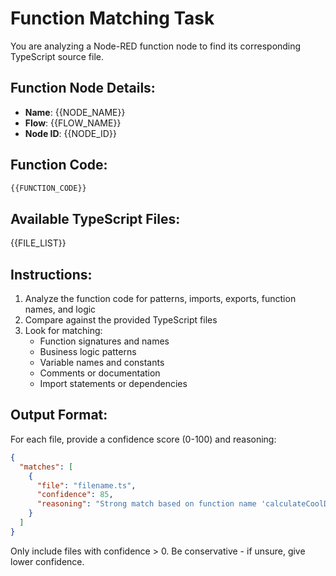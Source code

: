 # Function Matching Task

You are analyzing a Node-RED function node to find its corresponding TypeScript source file.

## Function Node Details:
- **Name**: {{NODE_NAME}}
- **Flow**: {{FLOW_NAME}}
- **Node ID**: {{NODE_ID}}

## Function Code:
```javascript
{{FUNCTION_CODE}}
```

## Available TypeScript Files:
{{FILE_LIST}}

## Instructions:
1. Analyze the function code for patterns, imports, exports, function names, and logic
2. Compare against the provided TypeScript files
3. Look for matching:
   - Function signatures and names
   - Business logic patterns
   - Variable names and constants
   - Comments or documentation
   - Import statements or dependencies

## Output Format:
For each file, provide a confidence score (0-100) and reasoning:
```json
{
  "matches": [
    {
      "file": "filename.ts",
      "confidence": 85,
      "reasoning": "Strong match based on function name 'calculateCoolDown' and identical logic pattern"
    }
  ]
}
```

Only include files with confidence > 0. Be conservative - if unsure, give lower confidence.